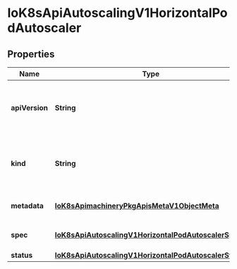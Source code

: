 
# IoK8sApiAutoscalingV1HorizontalPodAutoscaler

## Properties
Name | Type | Description | Notes
------------ | ------------- | ------------- | -------------
**apiVersion** | **String** | APIVersion defines the versioned schema of this representation of an object. Servers should convert recognized schemas to the latest internal value, and may reject unrecognized values. More info: https://git.k8s.io/community/contributors/devel/api-conventions.md#resources |  [optional]
**kind** | **String** | Kind is a string value representing the REST resource this object represents. Servers may infer this from the endpoint the client submits requests to. Cannot be updated. In CamelCase. More info: https://git.k8s.io/community/contributors/devel/api-conventions.md#types-kinds |  [optional]
**metadata** | [**IoK8sApimachineryPkgApisMetaV1ObjectMeta**](IoK8sApimachineryPkgApisMetaV1ObjectMeta.md) | Standard object metadata. More info: https://git.k8s.io/community/contributors/devel/api-conventions.md#metadata |  [optional]
**spec** | [**IoK8sApiAutoscalingV1HorizontalPodAutoscalerSpec**](IoK8sApiAutoscalingV1HorizontalPodAutoscalerSpec.md) | behaviour of autoscaler. More info: https://git.k8s.io/community/contributors/devel/api-conventions.md#spec-and-status. |  [optional]
**status** | [**IoK8sApiAutoscalingV1HorizontalPodAutoscalerStatus**](IoK8sApiAutoscalingV1HorizontalPodAutoscalerStatus.md) | current information about the autoscaler. |  [optional]



